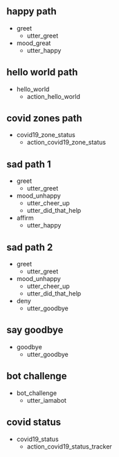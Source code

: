 ## happy path
* greet
  - utter_greet
* mood_great
  - utter_happy
## hello world path
* hello_world
  - action_hello_world

## covid zones path
* covid19_zone_status
  - action_covid19_zone_status

## sad path 1
* greet
  - utter_greet
* mood_unhappy
  - utter_cheer_up
  - utter_did_that_help
* affirm
  - utter_happy

## sad path 2
* greet
  - utter_greet
* mood_unhappy
  - utter_cheer_up
  - utter_did_that_help
* deny
  - utter_goodbye

## say goodbye
* goodbye
  - utter_goodbye

## bot challenge
* bot_challenge
  - utter_iamabot

## covid status
* covid19_status
  - action_covid19_status_tracker
  
